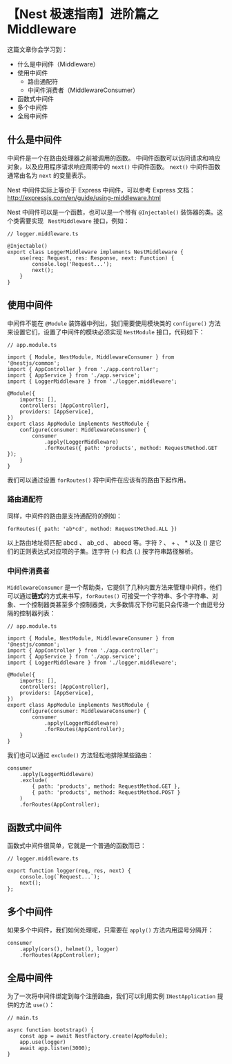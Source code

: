 # 【Nest 极速指南】进阶篇之 Middleware
这篇文章你会学习到：

* 什么是中间件（Middleware）
* 使用中间件
    * 路由通配符
    * 中间件消费者（MiddlewareConsumer）
* 函数式中间件
* 多个中间件
* 全局中间件

## 什么是中间件
中间件是一个在路由处理器之前被调用的函数。 中间件函数可以访问请求和响应对象，以及应用程序请求响应周期中的 `next()` 中间件函数。 `next()` 中间件函数通常由名为 `next` 的变量表示。

Nest 中间件实际上等价于 Express 中间件，可以参考 Express 文档：http://expressjs.com/en/guide/using-middleware.html

Nest 中间件可以是一个函数，也可以是一个带有 `@Injectable()` 装饰器的类。这个类需要实现 ` NestMiddleware` 接口，例如：

```
// logger.middleware.ts

@Injectable()
export class LoggerMiddleware implements NestMiddleware {
    use(req: Request, res: Response, next: Function) {
        console.log('Request...');
        next();
    }
}
```

## 使用中间件
中间件不能在 `@Module` 装饰器中列出，我们需要使用模块类的 `configure()` 方法来设置它们，设置了中间件的模块必须实现 `NestModule` 接口，代码如下： 

```
// app.module.ts

import { Module, NestModule, MiddlewareConsumer } from '@nestjs/common';
import { AppController } from './app.controller';
import { AppService } from './app.service';
import { LoggerMiddleware } from './logger.middleware';

@Module({
    imports: [],
    controllers: [AppController],
    providers: [AppService],
})
export class AppModule implements NestModule {
    configure(consumer: MiddlewareConsumer) {
        consumer
            .apply(LoggerMiddleware)
            .forRoutes({ path: 'products', method: RequestMethod.GET });
    }
}
```

我们可以通过设置 `forRoutes()` 将中间件在应该有的路由下起作用。

### 路由通配符
同样，中间件的路由是支持通配符的例如：

```
forRoutes({ path: 'ab*cd', method: RequestMethod.ALL })
```

以上路由地址将匹配 abcd 、 ab_cd 、 abecd 等。字符 ? 、 + 、 * 以及 () 是它们的正则表达式对应项的子集。连字符 (-) 和点 (.) 按字符串路径解析。

### 中间件消费者
`MiddlewareConsumer` 是一个帮助类，它提供了几种内置方法来管理中间件，他们可以通过**链式**的方式来书写，`forRoutes()` 可接受一个字符串、多个字符串、对象、一个控制器类甚至多个控制器类，大多数情况下你可能只会传递一个由逗号分隔的控制器列表：

```
// app.module.ts

import { Module, NestModule, MiddlewareConsumer } from '@nestjs/common';
import { AppController } from './app.controller';
import { AppService } from './app.service';
import { LoggerMiddleware } from './logger.middleware';

@Module({
    imports: [],
    controllers: [AppController],
    providers: [AppService],
})
export class AppModule implements NestModule {
    configure(consumer: MiddlewareConsumer) {
        consumer
            .apply(LoggerMiddleware)
            .forRoutes(AppController);
    }
}
```

我们也可以通过 `exclude()` 方法轻松地排除某些路由：

```
consumer
    .apply(LoggerMiddleware)
    .exclude(
        { path: 'products', method: RequestMethod.GET },
        { path: 'products', method: RequestMethod.POST }
    )
    .forRoutes(AppController);
```

## 函数式中间件
函数式中间件很简单，它就是一个普通的函数而已：

```
// logger.middleware.ts

export function logger(req, res, next) {
    console.log(`Request...`);
    next();
};
```

## 多个中间件
如果多个中间件，我们如何处理呢，只需要在 `apply()` 方法内用逗号分隔开：

```
consumer
    .apply(cors(), helmet(), logger)
    .forRoutes(AppController);
```

## 全局中间件
为了一次将中间件绑定到每个注册路由，我们可以利用实例 `INestApplication` 提供的方法 `use()`：

```
// main.ts

async function bootstrap() {
    const app = await NestFactory.create(AppModule);
    app.use(logger)
    await app.listen(3000);
}
```
